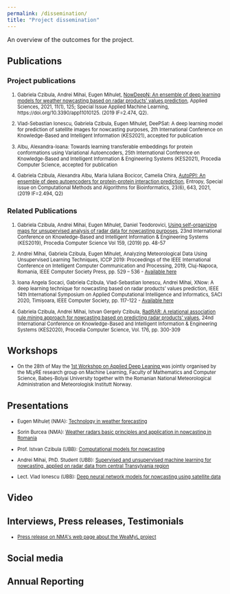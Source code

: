 ```yaml
---
permalink: /dissemination/
title: "Project dissemination"
---
```



An overview of the outcomes for the project.

## Publications

### Project publications

<ol>
<li style="font-size:80%"> <p>Gabriela Czibula, Andrei Mihai, Eugen Mihuleț, <a href="/assets/files/applsci-11-00125.pdf">NowDeepN: An ensemble of deep learning models for weather nowcasting based on radar products’ values prediction</a>, Applied Sciences, 2021, 11(1), 125; Special Issue Applied Machine Learning, https://doi.org/10.3390/app11010125. (2019 IF=2.474, Q2).</p>
</li>
<li style="font-size:80%">  <p>Vlad-Sebastian Ionescu, Gabriela Czibula, Eugen Mihuleț, DeePSat: A deep learning model for prediction of satellite images for nowcasting purposes, 2th International Conference on Knowledge-Based and Intelligent Information (KES2021), accepted for publication</p> </li>

<li style="font-size:80%"> <p> Albu, Alexandra-Ioana: Towards learning transferable embeddings for protein conformations using Variational Autoencoders, 25th International Conference on Knowledge-Based and Intelligent Information & Engineering Systems (KES2021), Procedia Computer Science, accepted for publication </p> </li>

<li style="font-size:80%"> <p> Gabriela Czibula, Alexandra Albu, Maria Iuliana Bocicor, Camelia Chira, <a href="https://www.mdpi.com/1099-4300/23/6/643"> AutoPPI: An ensemble of deep autoencoders for protein-protein interaction prediction</a>, Entropy, Special issue on Computational Methods and Algorithms for Bioinformatics, 23(6), 643, 2021,  (2019 IF=2.494, Q2) </p> </li>

</ol>

### Related Publications

<ol>
<li style="font-size:80%"> <p> Gabriela Czibula, Andrei Mihai, Eugen Mihuleț, Daniel Teodorovici, <a href="/assets/files/KES2019.pdf">Using self-organizing maps for unsupervised analysis of radar data for nowcasting purposes</a>, 23nd International Conference on Knowledge-Based and Intelligent Information &amp; Engineering Systems (KES2019), Procedia Computer Science  Vol 159, (2019)  pp. 48-57</p> </li>

<li style="font-size:80%"> <p> Andrei Mihai, Gabriela Czibula, Eugen Mihuleț, Analyzing Meteorological Data Using Unsupervised Learning Techniques, ICCP 2019: Proceedings of the IEEE International Conference on Intelligent Computer Communication and Processing, 2019, Cluj-Napoca, Romania, IEEE Computer Society Press, pp. 529 – 536 - <a href="https://ieeexplore.ieee.org/document/8959777">Available here</a> </p> </li>


<li style="font-size:80%"> <p>  Ioana Angela Socaci, Gabriela Czibula, Vlad-Sebastian Ionescu, Andrei Mihai, XNow: A deep learning technique for nowcasting based on radar products’ values prediction, IEEE 14th International Symposium on Applied Computational Intelligence and Informatics, SACI 2020, Timișoara, IEEE Computer Society, pp. 117-122 - <a href="https://ieeexplore.ieee.org/document/9118849">Available here</a></p> </li>

<li style="font-size:80%"> <p> Gabriela Czibula, Andrei Mihai, Istvan Gergely Czibula, <a href="/assets/files/KES2020.pdf">RadRAR:  A relational association rule mining approach for nowcasting based on predicting radar products’ values</a>, 24nd International Conference on Knowledge-Based and Intelligent Information &amp; Engineering Systems (KES2020), Procedia Computer Science, Vol. 176, pp. 300-309</p> </li>
</ol>

## Workshops

<ul>
<li style="font-size:80%"> <p> On the 28th of May the <a href="http://www.cs.ubbcluj.ro/weadl/"> 1st Workshop on Applied Deep Leaning </a> was jointly organised by the MLyRE research group on Machine Learning, Faculty of Mathematics and Computer Science, Babeș-Bolyai University together with the Romanian National Meteorological Administration and Meteorologisk Institutt Norway. </p> </li>
</ul>

## Presentations

<ul>
<li style="font-size:80%"> <p> Eugen Mihuleț (NMA): <a href="http://www.cs.ubbcluj.ro/weadl/wp-content/uploads/2021/06/Technology%20in%20Weather%20Forecasting%20-%20Eugen%20Mihulet.pdf"> Technology in weather forecasting </a> </p> </li>

<li style="font-size:80%"> <p> Sorin Burcea (NMA): <a href="http://www.cs.ubbcluj.ro/weadl/wp-content/uploads/2021/06/Weather%20Radars%20-%20Burcea%20Sorin.pdf"> Weather radars basic principles and application in nowcasting in Romania </a> </p> </li>

<li style="font-size:80%"> <p> Prof. Istvan Czibula (UBB): <a href="http://www.cs.ubbcluj.ro/weadl/wp-content/uploads/2021/06/Computational%20Models%20for%20Nowcasting%20-%20Istvan%20Czibula.pdf"> Computational models for nowcasting </a> </p> </li>

<li style="font-size:80%"> <p> Andrei Mihai, PhD. Student (UBB): <a href="http://www.cs.ubbcluj.ro/weadl/wp-content/uploads/2021/06/ML%20for%20Nowcasting%20in%20Transylvania%20-%20Andrei%20Mihai.pdf"> Supervised and unsupervised machine learning for nowcasting, applied on radar data from central Transylvania region </a> </p> </li>

<li style="font-size:80%"> <p> Lect. Vlad Ionescu (UBB): <a href= "http://www.cs.ubbcluj.ro/weadl/wp-content/uploads/2021/06/DNN%20models%20for%20satellite%20data%20-%20Ionescu%20Vlad.pdf"> Deep neural network models for nowcasting using satellite data </a> </p> </li>
</ul>


## Video

## Interviews, Press releases, Testimonials

<ul>
<li style="font-size:80%"> <p> <a href="http://www.meteoromania.ro/wp-content/uploads/comunicate/Proiect_WeaMyL.pdf"> Press release on NMA's web page about the WeaMyL project </a> </p> </li>
</ul>

## Social media

## Annual Reporting
